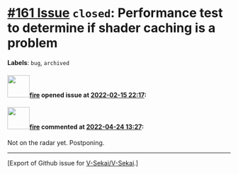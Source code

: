 # [\#161 Issue](https://github.com/V-Sekai/V-Sekai/issues/161) `closed`: Performance test to determine if shader caching is a problem
**Labels**: `bug`, `archived`


#### <img src="https://avatars.githubusercontent.com/u/32321?u=c2e06a3d2b49a467aa907e54aa259516440267cc&v=4" width="50">[fire](https://github.com/fire) opened issue at [2022-02-15 22:17](https://github.com/V-Sekai/V-Sekai/issues/161):



#### <img src="https://avatars.githubusercontent.com/u/32321?u=c2e06a3d2b49a467aa907e54aa259516440267cc&v=4" width="50">[fire](https://github.com/fire) commented at [2022-04-24 13:27](https://github.com/V-Sekai/V-Sekai/issues/161#issuecomment-1107842141):

Not on the radar yet. Postponing.


-------------------------------------------------------------------------------



[Export of Github issue for [V-Sekai/V-Sekai](https://github.com/V-Sekai/V-Sekai).]
